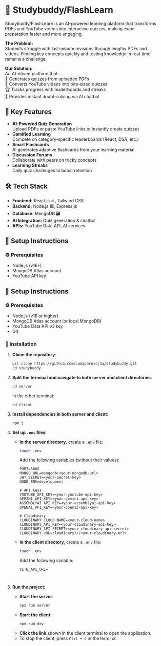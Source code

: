 # 🚀 Studybuddy/FlashLearn

Studybuddy/FlashLearn is an AI-powered learning platform that transforms PDFs and YouTube videos into interactive quizzes, making exam preparation faster and more engaging. 

**The Problem:**  
Students struggle with last-minute revisions through lengthy PDFs and videos. Finding key concepts quickly and testing knowledge in real-time remains a challenge.

**Our Solution:**  
An AI-driven platform that:  
📄 Generates quizzes from uploaded PDFs  
🎥 Converts YouTube videos into bite-sized quizzes  
🏆 Tracks progress with leaderboards and streaks  
🤖 Provides instant doubt-solving via AI chatbot  
## 🌟 Key Features
- **AI-Powered Quiz Generation**  
  Upload PDFs or paste YouTube links to instantly create quizzes  
- **Gamified Learning**  
  Compete on category-specific leaderboards (React, DSA, etc.)  
- **Smart Flashcards**  
  AI generates adaptive flashcards from your learning material  
- **Discussion Forums**  
  Collaborate with peers on tricky concepts  
- **Learning Streaks**  
  Daily quiz challenges to boost retention  

## 🛠 Tech Stack
- **Frontend:** React.js ⚛, Tailwind CSS  
- **Backend:** Node.js 🟩, Express.js  
- **Database:** MongoDB 🗃  
- **AI Integration:** Quiz generation & chatbot  
- **APIs:** YouTube Data API, AI services  

## 🔧 Setup Instructions

### ⚙ Prerequisites
- Node.js (v16+)  
- MongoDB Atlas account  
- YouTube API key  

## 🔧 Setup Instructions

### ⚙ Prerequisites
- Node.js (v18 or higher)
- MongoDB Atlas account (or local MongoDB)
- YouTube Data API v3 key
- Git

### 🚀 Installation

1. **Clone the repository**:
   ```bash
   git clone https://github.com/iamaparnaojha/studybuddy.git
   cd studybuddy

2. **Split the terminal and navigate to both server and client directories**:
   ```bash
   cd server
   ```
   In the other terminal:
   ```bash
   cd client
   ```

3. **Install dependencies in both server and client**:
   ```bash
   npm i
   ```

4. **Set up `.env` files**:
   - **In the server directory**, create a `.env` file:
     ```bash
     touch .env
     ```
     Add the following variables (without their values):
     ```env
     PORT=5000
     MONGO_URL=mongodb+<your-mongodb-url>
     JWT_SECRET=<your-secret-key>
     NODE_ENV=development

     # API Keys
     YOUTUBE_API_KEY=<your-youtube-api-key>
     GEMINI_API_KEY=<your-gemini-api-key>
     ASSEMBLYAI_API_KEY=<your-assemblyai-api-key>
     OPENAI_API_KEY=<your-openai-api-key>

     # Cloudinary
     CLOUDINARY_CLOUD_NAME=<your-cloud-name>
     CLOUDINARY_API_KEY=<your-cloudinary-api-key>
     CLOUDINARY_API_SECRET=<your-cloudinary-api-secret>
     CLOUDINARY_URL=cloudinary://<your-cloudinary-url>
     ```

   - **In the client directory**, create a `.env` file:
     ```bash
     touch .env
     ```
     Add the following variable:
     ```env
     VITE_API_URL=
     


5. **Run the project**:
   - **Start the server**:
     ```bash
     npx run server
     ```
   - **Start the client**:
     ```bash
     npm run dev
     ```
   - **Click the link** shown in the client terminal to open the application.
   - To stop the client, press `Ctrl + C` in the terminal.


